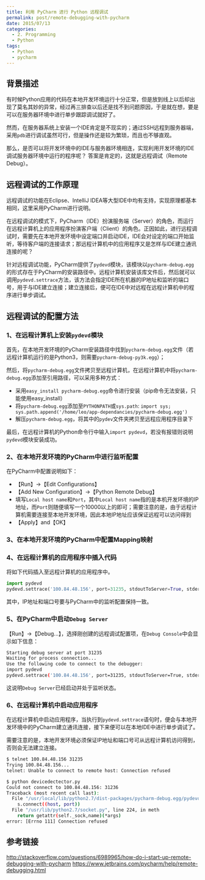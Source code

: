 ```yaml
---
title: 利用 PyCharm 进行 Python 远程调试
permalink: post/remote-debugging-with-pycharm
date: 2015/07/13
categories:
  - 2. Programming
  - Python
tags:
  - Python
  - pycharm
---
```


## 背景描述

有时候Python应用的代码在本地开发环境运行十分正常，但是放到线上以后却出现了莫名其妙的异常，经过再三排查以后还是找不到问题原因，于是就在想，要是可以在服务器环境中进行单步跟踪调试就好了。

然而，在服务器系统上安装一个IDE肯定是不现实的；通过SSH远程到服务器端，采用`pdb`进行调试虽然可行，但是操作还是较为繁琐，而且也不够直观。

那么，是否可以将开发环境中的IDE与服务器环境相连，实现利用开发环境的IDE调试服务器环境中运行的程序呢？
答案是肯定的，这就是远程调试（Remote Debug）。

## 远程调试的工作原理

远程调试的功能在Eclipse、IntelliJ IDEA等大型IDE中均有支持，实现原理都基本相同，这里采用PyCharm进行说明。

在远程调试的模式下，PyCharm（IDE）扮演服务端（Server）的角色，而运行在远程计算机上的应用程序扮演客户端（Client）的角色。正因如此，进行远程调试时，需要先在本地开发环境中设定端口并启动IDE，IDE会对设定的端口开始监听，等待客户端的连接请求；那远程计算机中的应用程序又是怎样与IDE建立通讯连接的呢？

针对远程调试功能，PyCharm提供了`pydevd`模块，该模块以`pycharm-debug.egg`的形式存在于PyCharm的安装路径中。远程计算机安装该库文件后，然后就可以调用`pydevd.settrace`方法，该方法会指定IDE所在机器的IP地址和监听的端口号，用于与IDE建立连接；建立连接后，便可在IDE中对远程在远程计算机中的程序进行单步调试。

## 远程调试的配置方法

### 1、在远程计算机上安装`pydevd`模块

首先，在本地开发环境的PyCharm安装路径中找到`pycharm-debug.egg`文件（若远程计算机运行的是Python3，则需要`pycharm-debug-py3k.egg`）；

然后，将`pycharm-debug.egg`文件拷贝至远程计算机，在远程计算机中将`pycharm-debug.egg`添加至引用路径，可以采用多种方式：

- 采用`easy_install pycharm-debug.egg`命令进行安装（pip命令无法安装，只能使用easy_install）
- 将`pycharm-debug.egg`添加至`PYTHONPATH`或`sys.path`: `import sys; sys.path.append('/home/leo/app-dependancies/pycharm-debug.egg')`
- 解压`pycharm-debug.egg`，将其中的`pydev`文件夹拷贝至远程应用程序目录下

最后，在远程计算机的Python命令行中输入`import pydevd`，若没有报错则说明`pydevd`模块安装成功。

### 2、在本地开发环境的PyCharm中进行监听配置

在PyCharm中配置说明如下：

- 【Run】->【Edit Configurations】
- 【Add New Configuration】->【Python Remote Debug】
- 填写`Local host name`和`Port`，其中`Local host name`指的是本机开发环境的IP地址，而`Port`则随便填写一个10000以上的即可；需要注意的是，由于远程计算机需要连接至本地开发环境，因此本地IP地址应该保证远程可以访问得到
- 【Apply】and【OK】

### 3、在本地开发环境的PyCharm中配置Mapping映射

### 4、在远程计算机的应用程序中插入代码

将如下代码插入至远程计算机的应用程序中。

~~~python
import pydevd
pydevd.settrace('100.84.48.156', port=31235, stdoutToServer=True, stderrToServer=True)
~~~

其中，IP地址和端口号要与PyCharm中的监听配置保持一致。

### 5、在PyCharm中启动`Debug Server`

【Run】->【Debug...】，选择刚创建的远程调试配置项，在`Debug Console`中会显示如下信息：

~~~bash
Starting debug server at port 31235
Waiting for process connection...
Use the following code to connect to the debugger:
import pydevd
pydevd.settrace('100.84.48.156', port=31235, stdoutToServer=True, stderrToServer=True)
~~~

这说明`Debug Server`已经启动并处于监听状态。

### 6、在远程计算机中启动应用程序

在远程计算机中启动应用程序，当执行到`pydevd.settrace`语句时，便会与本地开发环境中的PyCharm建立通讯连接，接下来便可以在本地IDE中进行单步调试了。

需要注意的是，本地开发环境必须保证IP地址和端口号可从远程计算机访问得到，否则会无法建立连接。

~~~bash
$ telnet 100.84.48.156 31235
Trying 100.84.48.156...
telnet: Unable to connect to remote host: Connection refused

$ python devicedectector.py
Could not connect to 100.84.48.156: 31236
Traceback (most recent call last):
  File "/usr/local/lib/python2.7/dist-packages/pycharm-debug.egg/pydevd_comm.py", line 478, in StartClient
    s.connect((host, port))
  File "/usr/lib/python2.7/socket.py", line 224, in meth
    return getattr(self._sock,name)(*args)
error: [Errno 111] Connection refused
~~~

## 参考链接
http://stackoverflow.com/questions/6989965/how-do-i-start-up-remote-debugging-with-pycharm
https://www.jetbrains.com/pycharm/help/remote-debugging.html
